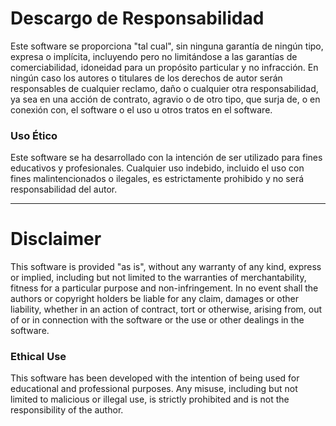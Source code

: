 # Descargo de Responsabilidad

Este software se proporciona "tal cual", sin ninguna garantía de ningún tipo, expresa o implícita, incluyendo pero no limitándose a las garantías de comerciabilidad, idoneidad para un propósito particular y no infracción. En ningún caso los autores o titulares de los derechos de autor serán responsables de cualquier reclamo, daño o cualquier otra responsabilidad, ya sea en una acción de contrato, agravio o de otro tipo, que surja de, o en conexión con, el software o el uso u otros tratos en el software.

### Uso Ético

Este software se ha desarrollado con la intención de ser utilizado para fines educativos y profesionales. Cualquier uso indebido, incluido el uso con fines malintencionados o ilegales, es estrictamente prohibido y no será responsabilidad del autor.

---

# Disclaimer

This software is provided "as is", without any warranty of any kind, express or implied, including but not limited to the warranties of merchantability, fitness for a particular purpose and non-infringement. In no event shall the authors or copyright holders be liable for any claim, damages or other liability, whether in an action of contract, tort or otherwise, arising from, out of or in connection with the software or the use or other dealings in the software.

### Ethical Use

This software has been developed with the intention of being used for educational and professional purposes. Any misuse, including but not limited to malicious or illegal use, is strictly prohibited and is not the responsibility of the author.
